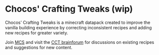 # Chocos' Crafting Tweaks (wip)

Chocos' Crafting Tweaks is a minecraft datapack created to improve the vanilla building experience by correcting inconsistent recipes and adding new recipes for greater variety.

Join [MCS](https://discord.com/invite/NtVxyW5) and visit the [CCT brainforum](https://discord.com/channels/308744621616529410/1127471785420529704) for discussions on existing recipes and suggestions for new content.
